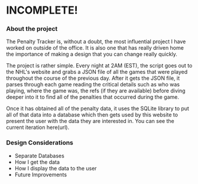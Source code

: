 # INCOMPLETE!

### About the project

The Penalty Tracker is, without a doubt, the most influential project I have worked on outside of the office. It is also one that has really driven home the importance of making a design that you can change really quickly.

The project is rather simple. Every night at 2AM (EST), the script goes out to the NHL's website and grabs a JSON file of all the games that were played throughout the course of the previous day. After it gets the JSON file, it parses through each game reading the critical details such as who was playing, where the game was, the refs (if they are available) before diving deeper into it to find all of the penalties that occurred during the game.

Once it has obtained all of the penalty data, it uses the SQLite library to put all of that data into a database which then gets used by this website to present the user with the data they are interested in. You can see the current iteration here(url).

### Design Considerations

* Separate Databases
* How I get the data
* How I display the data to the user
* Future Improvements
